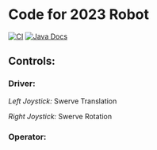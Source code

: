# **Code for 2023 Robot**
[![CI](https://github.com/Frc5572/FRC2023/actions/workflows/main.yml/badge.svg)](https://github.com/Frc5572/FRC2023/actions/workflows/main.yml) [![Java Docs](https://img.shields.io/badge/docs-2023-blue)](https://frc5572.github.io/FRC2023/)

## **Controls:**

### Driver:

*Left Joystick:*  Swerve Translation

*Right Joystick:* Swerve Rotation

### Operator:
